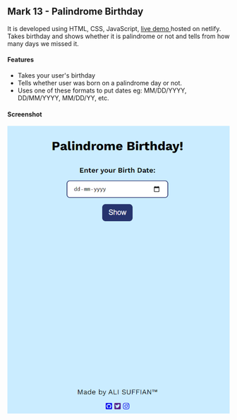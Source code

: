 ## Mark 13 - Palindrome Birthday 
   
It is developed using HTML, CSS, JavaScript, [live demo ](https://palindrome-bd.netlify.app/) hosted on netlify. Takes birthday and shows whether it is palindrome or not and tells from how many days we missed it.

#### Features 
- Takes your user's birthday
- Tells whether user was born on a palindrome day or not.
- Uses one of these formats to put dates eg: MM/DD/YYYY, DD/MM/YYYY, MM/DD/YY, etc.

#### Screenshot
![screenshot](snapshot.PNG)
